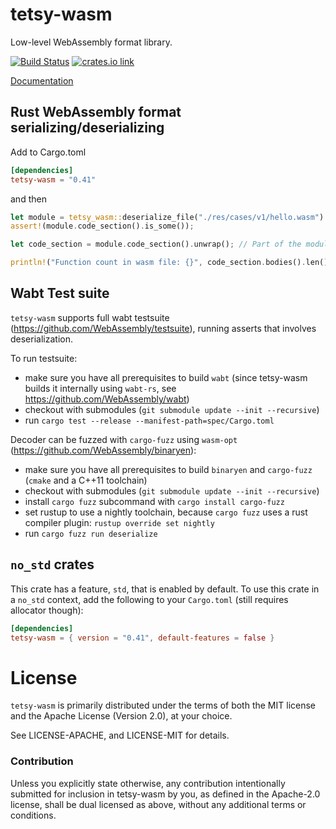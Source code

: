 # tetsy-wasm

Low-level WebAssembly format library.

[![Build Status](https://travis-ci.org/tetcoin/tetsy-wasm.svg?branch=master)](https://travis-ci.org/tetcoin/tetsy-wasm)
[![crates.io link](https://img.shields.io/crates/v/tetsy-wasm.svg)](https://crates.io/crates/tetsy-wasm)

[Documentation](https://docs.rs/tetsy-wasm/0.40.2/tetsy_wasm/)

## Rust WebAssembly format serializing/deserializing

Add to Cargo.toml

```toml
[dependencies]
tetsy-wasm = "0.41"
```

and then

```rust
let module = tetsy_wasm::deserialize_file("./res/cases/v1/hello.wasm").unwrap();
assert!(module.code_section().is_some());

let code_section = module.code_section().unwrap(); // Part of the module with functions code

println!("Function count in wasm file: {}", code_section.bodies().len());
```

## Wabt Test suite

`tetsy-wasm` supports full wabt testsuite (https://github.com/WebAssembly/testsuite), running asserts that involves deserialization.

To run testsuite:
- make sure you have all prerequisites to build `wabt` (since tetsy-wasm builds it internally using `wabt-rs`, see https://github.com/WebAssembly/wabt)
- checkout with submodules (`git submodule update --init --recursive`)
- run `cargo test --release --manifest-path=spec/Cargo.toml`

Decoder can be fuzzed with `cargo-fuzz` using `wasm-opt` (https://github.com/WebAssembly/binaryen):

- make sure you have all prerequisites to build `binaryen` and `cargo-fuzz` (`cmake` and a C++11 toolchain)
- checkout with submodules (`git submodule update --init --recursive`)
- install `cargo fuzz` subcommand with `cargo install cargo-fuzz`
- set rustup to use a nightly toolchain, because `cargo fuzz` uses a rust compiler plugin: `rustup override set nightly`
- run `cargo fuzz run deserialize`

## `no_std` crates

This crate has a feature, `std`, that is enabled by default. To use this crate
in a `no_std` context, add the following to your `Cargo.toml` (still requires allocator though):

```toml
[dependencies]
tetsy-wasm = { version = "0.41", default-features = false }
```

# License

`tetsy-wasm` is primarily distributed under the terms of both the MIT
license and the Apache License (Version 2.0), at your choice.

See LICENSE-APACHE, and LICENSE-MIT for details.

### Contribution

Unless you explicitly state otherwise, any contribution intentionally submitted
for inclusion in tetsy-wasm by you, as defined in the Apache-2.0 license, shall be
dual licensed as above, without any additional terms or conditions.
